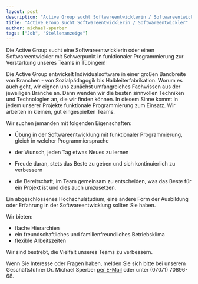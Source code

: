 ```yaml
---
layout: post
description: "Active Group sucht Softwareentwicklerin / Softwareentwickler"
title: "Active Group sucht Softwareentwicklerin / Softwareentwickler"
author: michael-sperber
tags: ["Job", "Stellenanzeige"]
---
```


Die Active Group sucht eine Softwareentwicklerin oder einen
Softwareentwickler mit Schwerpunkt in funktionaler Programmierung zur
Verstärkung unseres Teams in Tübingen!

<!-- more start -->

Die Active Group entwickelt Individualsoftware in einer großen
Bandbreite von Branchen - von Sozialpädagogik bis
Halbleiterfabrikation.  Worum es auch geht, wir eignen uns zunächst
umfangreiches Fachwissen aus der jeweiligen Branche an.  Dann wenden
wir die besten sinnvollen Techniken und Technologien an, die wir
finden können.  In diesem Sinne kommt in jedem unserer Projekte
funktionale Programmierung zum Einsatz.  Wir arbeiten in kleinen, gut
eingespielten Teams.

Wir suchen jemanden mit folgenden Eigenschaften:

- Übung in der Softwareentwicklung mit funktionaler Programmierung,
  gleich in welcher Programmiersprache

- der Wunsch, jeden Tag etwas Neues zu lernen

- Freude daran, stets das Beste zu geben und sich kontinuierlich zu verbessern

- die Bereitschaft, im Team gemeinsam zu entscheiden, was das Beste
  für ein Projekt ist und dies auch umzusetzen.

Ein abgeschlossenes Hochschulstudium, eine andere Form der Ausbildung
oder Erfahrung in der Softwareentwicklung sollten Sie haben.

Wir bieten:

- flache Hierarchien 
- ein freundschaftliches und familienfreundliches Betriebsklima
- flexible Arbeitszeiten

Wir sind bestrebt, die Vielfalt unseres Teams zu verbessern.

Wenn Sie Interesse oder Fragen haben, melden Sie sich bitte bei
unserem Geschäftsführer Dr. Michael
Sperber [per E-Mail](mailto:michael.sperber@active-group.de) oder
unter (07071) 70896-68.

<!-- more end -->
